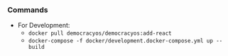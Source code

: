 ### Commands

* For Development:
  * `docker pull democracyos/democracyos:add-react`
  * `docker-compose -f docker/development.docker-compose.yml up --build`
